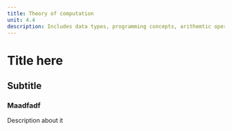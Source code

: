 ```yaml
---
title: Theory of computation
unit: 4.4
description: Includes data types, programming concepts, arithemtic operations
---
```


# Title here
## Subtitle
### Maadfadf
Description about it 